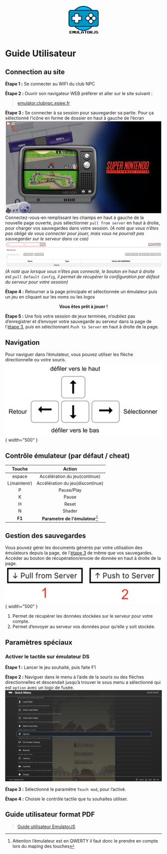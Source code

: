 <p align="center">
    <img src="../img/emulatorjs/logo-light.png" alt="Logo" width="100" height="100"><br>
</p>

# Guide Utilisateur 

## Connection au site 
**Étape 1 :** Se connecter au WIFI du club NPC 

**Étape 2 :** Ouvrir son navigateur WEB préférer et aller sur le site suivant : 
> [emulator.clubnpc.esiee.fr](http://emulator.clubnpc.esiee.fr)

<a id="etape3__"></a>

**Étape 3 :** Se connecter à sa session pour sauvegarder sa partie. Pour ça sélectionné l’icône en forme de dossier en haut à gauche de l’écran
![etape3](../img/emulatorjs/etape3.png)
Connectez-vous-en remplissant les champs en haut à gauche de la nouvelle page ouverte, puis sélectionner `pull from server` en haut à droite, pour charger vos sauvegardes dans votre session. *(A noté que vous n’êtes pas obligé de vous connecter pour jouer, mais vous ne pourrait pas sauvegarder sur le serveur dans ce cas)*
![etape3bis](../img/emulatorjs/etape3bis.png)
*(A noté que lorsque vous n’êtes pas connecté, le bouton en haut à droite est `pull Default Config`, il permet de récupérer la configuration par défaut du serveur pour votre session)*

**Étape 4 :** Retourner a la page principale et sélectionnée un émulateur puis un jeu en cliquant sur les noms ou les logos

<p align="center">
     <strong>Vous êtes prêt à jouer !</strong>
</p>

**Étape 5 :** Une fois votre session de jeux terminée, n’oubliez pas d’enregistrer et d’envoyer votre sauvegarde au serveur dans la page de l'[étape 3](#etape3__), puis en sélectionnant `Push to Server` en haut à droite de la page.

## Navigation
Pour naviguer dans l’émulateur, vous pouvez utiliser les flèche directionnelle ou votre souris.
![navigation](../img/emulatorjs/navigation.png){ width="500" }

## Contrôle émulateur (par défaut / cheat)
| Touche | Action |
|:------:|:------:|
| espace | Accélération du jeu(continue) |
| L(maintenir) | Accélération du jeu(discontinue) |
| P | Pause/Play |
| K | Pause |
| H | Reset |
| N | Shader |
| **F1** | **Parametre de l'émulateur**[^1] |

[^1]: Attention l’émulateur est en QWERTY il faut donc le prendre en compte lors du maping des touches

## Gestion des sauvegardes
Vous pouvez gérer les documents générés par votre utilisation des émulateurs depuis la page, de l'[étape 3](#etape3__) de même que vos sauvegardes. Accéder au bouton de récupération/envoie de donnée en haut à droite de la page.
![save](../img/emulatorjs/save.png){ width="500" }
1. Permet de récupérer les données stockées sur le serveur pour votre compte.
2. Permet d’envoyer au serveur vos données pour qu’elle y soit stockée.

## Paramètres spéciaux

### Activer le tactile sur émulateur DS
**Étape 1 :** Lancer le jeu souhaité, puis faite F1

**Étape 2 :** Naviguer dans le menu à l’aide de la souris ou des flèches directionnelles et descendait jusqu’à trouver le sous menu a sélectionné qui est `option` avec un logo de fusée.
![ds](../img/emulatorjs/ds.png)

**Étape 3 :** Sélectionné le paramètre `Touch mod`, pour l’activé.

**Étape 4 :** Choisie le contrôle tactile que tu souhaites utiliser.

## Guide utilisateur format PDF 
> [Guide utilisateur EmulatorJS](../documents/emulatorjs/Guide%20utilisateur%20-%20emulatorJS.pdf)